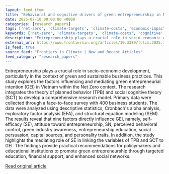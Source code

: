 ```yaml
---
layout: feed_item
title: "Behavioral and cognitive drivers of green entrepreneurship in Net Zero context: an empirical analysis from Vietnam"
date: 2025-07-10 00:00:00 +0000
categories: [research_papers]
tags: ['net-zero', 'climate-targets', 'climate-costs', 'economic-impacts']
keywords: ['net-zero', 'climate-targets', 'climate-costs', 'cognitive', 'behavioral', 'economic-impacts', 'drivers']
description: "Entrepreneurship plays a crucial role in socio-economic development, particularly in the context of green and sustainable business practices"
external_url: https://www.frontiersin.org/articles/10.3389/fclim.2025.1572386
is_feed: true
source_feed: "Frontiers in Climate | New and Recent Articles"
feed_category: "research_papers"
---
```


Entrepreneurship plays a crucial role in socio-economic development, particularly in the context of green and sustainable business practices. This study explores the factors influencing and mediating green entrepreneurial intention (GEI) in Vietnam within the Net Zero context. The research integrates the theory of planned behavior (TPB) and social cognitive theory (SCT) to develop a comprehensive research model. Primary data were collected through a face-to-face survey with 400 business students. The data were analyzed using descriptive statistics, Cronbach's alpha analysis, exploratory factor analysis (EFA), and structural equation modeling (SEM). The results reveal that nine factors directly influence GEI, namely, self-efficacy (SE), attitude toward entrepreneurship, SN, perceived behavioral control, green industry awareness, entrepreneurship education, social persuasion, capital sources, and personality traits. In addition, the study highlights the mediating role of SE in linking the variables of TPB and SCT to GEI. The findings provide practical recommendations for policymakers and educational institutions to promote green entrepreneurship through targeted education, financial support, and enhanced social networks.

[Read original article](https://www.frontiersin.org/articles/10.3389/fclim.2025.1572386)
